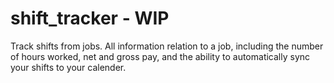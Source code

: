 # shift_tracker - WIP

Track shifts from jobs. All information relation to a job, 
including the number of hours worked, net and gross pay,
and the ability to automatically sync your shifts to your 
calender.
